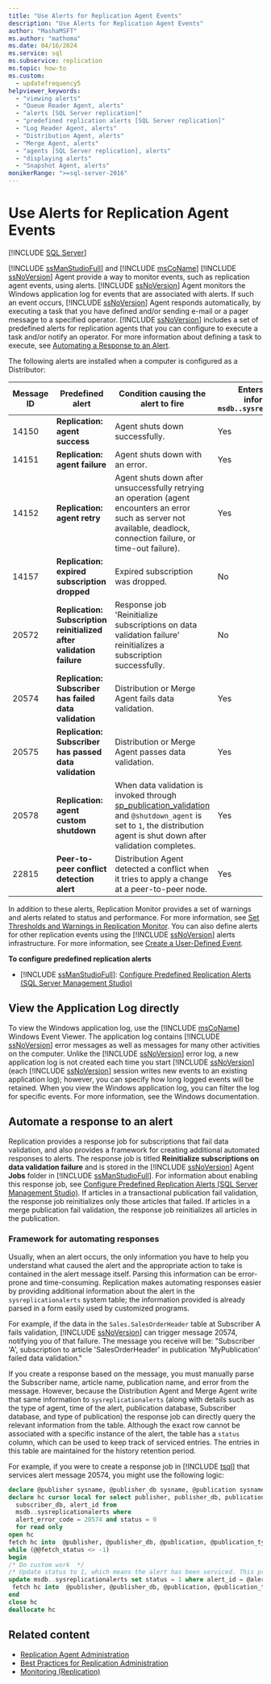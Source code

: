 ```yaml
---
title: "Use Alerts for Replication Agent Events"
description: "Use Alerts for Replication Agent Events"
author: "MashaMSFT"
ms.author: "mathoma"
ms.date: 04/16/2024
ms.service: sql
ms.subservice: replication
ms.topic: how-to
ms.custom:
  - updatefrequency5
helpviewer_keywords:
  - "viewing alerts"
  - "Queue Reader Agent, alerts"
  - "alerts [SQL Server replication]"
  - "predefined replication alerts [SQL Server replication]"
  - "Log Reader Agent, alerts"
  - "Distribution Agent, alerts"
  - "Merge Agent, alerts"
  - "agents [SQL Server replication], alerts"
  - "displaying alerts"
  - "Snapshot Agent, alerts"
monikerRange: ">=sql-server-2016"
---
```

# Use Alerts for Replication Agent Events
[!INCLUDE [SQL Server](../../../includes/applies-to-version/sqlserver.md)]

  [!INCLUDE [ssManStudioFull](../../../includes/ssmanstudiofull-md.md)] and [!INCLUDE [msCoName](../../../includes/msconame-md.md)] [!INCLUDE [ssNoVersion](../../../includes/ssnoversion-md.md)] Agent provide a way to monitor events, such as replication agent events, using alerts. [!INCLUDE [ssNoVersion](../../../includes/ssnoversion-md.md)] Agent monitors the Windows application log for events that are associated with alerts. If such an event occurs, [!INCLUDE [ssNoVersion](../../../includes/ssnoversion-md.md)] Agent responds automatically, by executing a task that you have defined and/or sending e-mail or a pager message to a specified operator. [!INCLUDE [ssNoVersion](../../../includes/ssnoversion-md.md)] includes a set of predefined alerts for replication agents that you can configure to execute a task and/or notify an operator. For more information about defining a task to execute, see [Automating a Response to an Alert](#automating-a-response-to-an-alert).  
  
 The following alerts are installed when a computer is configured as a Distributor:  
  
|Message ID|Predefined alert|Condition causing the alert to fire|Enters additional information in `msdb..sysreplicationalerts`|  
|----------------|----------------------|-----------------------------------------|-----------------------------------------------------------------|  
|14150|**Replication: agent success**|Agent shuts down successfully.|Yes|  
|14151|**Replication: agent failure**|Agent shuts down with an error.|Yes|  
|14152|**Replication: agent retry**|Agent shuts down after unsuccessfully retrying an operation (agent encounters an error such as server not available, deadlock, connection failure, or time-out failure).|Yes|  
|14157|**Replication: expired subscription dropped**|Expired subscription was dropped.|No|  
|20572|**Replication: Subscription reinitialized after validation failure**|Response job 'Reinitialize subscriptions on data validation failure' reinitializes a subscription successfully.|No|  
|20574|**Replication: Subscriber has failed data validation**|Distribution or Merge Agent fails data validation.|Yes|  
|20575|**Replication: Subscriber has passed data validation**|Distribution or Merge Agent passes data validation.|Yes|  
|20578|**Replication: agent custom shutdown**|When data validation is invoked through [sp_publication_validation](../../system-stored-procedures/sp-publication-validation-transact-sql.md) and `@shutdown_agent` is set to `1`, the distribution agent is shut down after validation completes. |Yes|  
|22815|**Peer-to-peer conflict detection alert**|Distribution Agent detected a conflict when it tries to apply a change at a peer-to-peer node.|Yes|  
  
 In addition to these alerts, Replication Monitor provides a set of warnings and alerts related to status and performance. For more information, see [Set Thresholds and Warnings in Replication Monitor](../../../relational-databases/replication/monitor/set-thresholds-and-warnings-in-replication-monitor.md). You can also define alerts for other replication events using the [!INCLUDE [ssNoVersion](../../../includes/ssnoversion-md.md)] alerts infrastructure. For more information, see [Create a User-Defined Event](../../../ssms/agent/create-a-user-defined-event.md).  
  
 **To configure predefined replication alerts**  
  
-   [!INCLUDE [ssManStudioFull](../../../includes/ssmanstudiofull-md.md)]: [Configure Predefined Replication Alerts (SQL Server Management Studio)](../../../relational-databases/replication/administration/configure-predefined-replication-alerts-sql-server-management-studio.md)  
  
## <a id="viewing-the-application-log-directly"></a> View the Application Log directly
 To view the Windows application log, use the [!INCLUDE [msCoName](../../../includes/msconame-md.md)] Windows Event Viewer. The application log contains [!INCLUDE [ssNoVersion](../../../includes/ssnoversion-md.md)] error messages as well as messages for many other activities on the computer. Unlike the [!INCLUDE [ssNoVersion](../../../includes/ssnoversion-md.md)] error log, a new application log is not created each time you start [!INCLUDE [ssNoVersion](../../../includes/ssnoversion-md.md)] (each [!INCLUDE [ssNoVersion](../../../includes/ssnoversion-md.md)] session writes new events to an existing application log); however, you can specify how long logged events will be retained. When you view the Windows application log, you can filter the log for specific events. For more information, see the Windows documentation.  
  
## <a id="automating-a-response-to-an-alert"></a> Automate a response to an alert
 Replication provides a response job for subscriptions that fail data validation, and also provides a framework for creating additional automated responses to alerts. The response job is titled **Reinitialize subscriptions on data validation failure** and is stored in the [!INCLUDE [ssNoVersion](../../../includes/ssnoversion-md.md)] Agent **Jobs** folder in [!INCLUDE [ssManStudioFull](../../../includes/ssmanstudiofull-md.md)]. For information about enabling this response job, see [Configure Predefined Replication Alerts (SQL Server Management Studio)](../../../relational-databases/replication/administration/configure-predefined-replication-alerts-sql-server-management-studio.md). If articles in a transactional publication fail validation, the response job reinitializes only those articles that failed. If articles in a merge publication fail validation, the response job reinitializes all articles in the publication.  
  
### Framework for automating responses
 Usually, when an alert occurs, the only information you have to help you understand what caused the alert and the appropriate action to take is contained in the alert message itself. Parsing this information can be error-prone and time-consuming. Replication makes automating responses easier by providing additional information about the alert in the `sysreplicationalerts` system table; the information provided is already parsed in a form easily used by customized programs.  
  
 For example, if the data in the `Sales.SalesOrderHeader` table at Subscriber A fails validation, [!INCLUDE [ssNoVersion](../../../includes/ssnoversion-md.md)] can trigger message 20574, notifying you of that failure. The message you receive will be: "Subscriber 'A', subscription to article 'SalesOrderHeader' in publication 'MyPublication' failed data validation."  
  
 If you create a response based on the message, you must manually parse the Subscriber name, article name, publication name, and error from the message. However, because the Distribution Agent and Merge Agent write that same information to `sysreplicationalerts` (along with details such as the type of agent, time of the alert, publication database, Subscriber database, and type of publication) the response job can directly query the relevant information from the table. Although the exact row cannot be associated with a specific instance of the alert, the table has a `status` column, which can be used to keep track of serviced entries. The entries in this table are maintained for the history retention period.  
  
 For example, if you were to create a response job in [!INCLUDE [tsql](../../../includes/tsql-md.md)] that services alert message 20574, you might use the following logic:  
  
```sql
declare @publisher sysname, @publisher_db sysname, @publication sysname, @publication_type int, @article sysname, @subscriber sysname, @subscriber_db sysname, @alert_id int  
declare hc cursor local for select publisher, publisher_db, publication, publication_type, article, subscriber,   
  subscriber_db, alert_id from   
  msdb..sysreplicationalerts where  
  alert_error_code = 20574 and status = 0  
  for read only  
open hc  
fetch hc into  @publisher, @publisher_db, @publication, @publication_type, @article, @subscriber, @subscriber_db, @alert_id  
while (@@fetch_status <> -1)  
begin  
/* Do custom work  */  
/* Update status to 1, which means the alert has been serviced. This prevents subsequent runs of this job from doing this again */  
update msdb..sysreplicationalerts set status = 1 where alert_id = @alert_id  
 fetch hc into  @publisher, @publisher_db, @publication, @publication_type, @article, @subscriber, @subscriber_db, @alert_id  
end  
close hc  
deallocate hc  
```  
  
## Related content

- [Replication Agent Administration](../../../relational-databases/replication/agents/replication-agent-administration.md)
- [Best Practices for Replication Administration](../../../relational-databases/replication/administration/best-practices-for-replication-administration.md)
- [Monitoring (Replication)](../../../relational-databases/replication/monitor/monitoring-replication.md)
